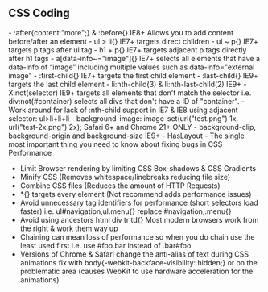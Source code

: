 <h2>CSS Coding</h2>
 - :after{content:"more";} & :before{} IE8+ Allows you to add content before/after an element
 - ul > li{} IE7+ targets direct children
 - ul ~ p{} IE7+ targets p tags after ul tag
 - h1 + p{} IE7+ targets adjacent p tags directly after h1 tags
 - a[data-info~="image"]{} IE7+ selects all elements that have a data-info of “image” including multiple values such as  data-info="external image"
 - :first-child{} IE7+ targets the first child element
 - :last-child{} IE9+ targets the last child element
 - li:nth-child(3) & li:nth-last-child(2) IE9+ 
 - X:not(selector) IE9+ targets all elements that don't match the selector i.e. div:not(#container) selects all divs that don't have a ID of "container".
 - Work around for lack of :nth-child support in IE7 & IE8 using adjacent selector: ul>li+li+li
 - background-image: image-set(url("test.png") 1x, url("test-2x.png") 2x); Safari 6+ and Chrome 21+ ONLY
 - background-clip, background-origin and background-size IE9+
 - HasLayout - The single most important thing you need to know about fixing bugs in <IE8, Giving an element "Layout" will fix 99% of IE rendering bugs, as if by magic. The other 1% will most likely be related to position: relative; or floats. Use "zoom: 1" as a trigger for whatever IE versions need it. Eg .ie6 #myElement, .ie7 #myElement { zoom: 1 }
 - X:first-letter/:first-line apply to block level elements compatible with all browser versions
 - Multi-column Wrapping Text layouts with -column-count: 3; IE10+
 - -flex: The new Flexible Box layout Module for fluid layouts - http://html5-demos.appspot.com/static/css/flexbox/index.html IE10+ includes -order: for ordering structure elements -justify-content: for aligning structure elements and -webkit-flex-direction: for positioning
 - -calc: Dynamic css calculations div {width: +calc(100% - 4em);}
 - If you're floating an inline element, it's treated as block, so no need to include "display:block" in your stylesheet.
 - Avoid using IDs as they decrease portability

<h2>CSS Performance</h2>

 - Limit Browser rendering by limiting CSS Box-shadows & CSS Gradients
 - Minify CSS (Removes whitespace/linebreaks reducing file size)
 - Combine CSS files (Reduces the amount of HTTP Requests)
 - *{} targets every element (Not recommend adds performance issues)
 - Avoid unnecessary tag identifiers for performance (short selectors load faster) i.e. ul#navigation,ul.menu{} replace #navigation,.menu{}
 - Avoid using ancestors html div tr td{} Most modern browsers work from the right & work them way up
 - Chaining can mean loss of performance so when you do chain use the least used first i.e. use #foo.bar instead of .bar#foo
 - Versions of Chrome & Safari change the anti-alias of text during CSS animations fix with body{-webkit-backface-visibility: hidden;} or on the problematic area (causes WebKit to use hardware acceleration for the animations)

